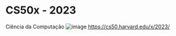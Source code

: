 # CS50x - 2023
 Ciência da Computação
![image](https://github.com/abnercezar/CS50x/assets/102832541/dd8b5d86-666e-4f1e-8d87-7b54af9a42cd)
https://cs50.harvard.edu/x/2023/
